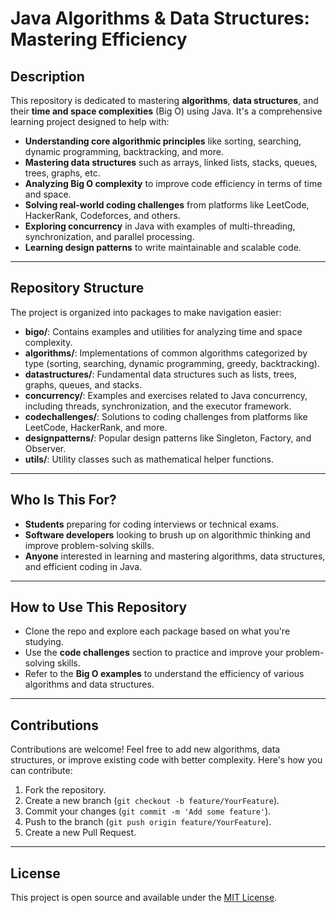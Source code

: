 # **Java Algorithms & Data Structures: Mastering Efficiency**

## **Description**
This repository is dedicated to mastering **algorithms**, **data structures**, and their **time and space complexities** (Big O) using Java. It's a comprehensive learning project designed to help with:

- **Understanding core algorithmic principles** like sorting, searching, dynamic programming, backtracking, and more.
- **Mastering data structures** such as arrays, linked lists, stacks, queues, trees, graphs, etc.
- **Analyzing Big O complexity** to improve code efficiency in terms of time and space.
- **Solving real-world coding challenges** from platforms like LeetCode, HackerRank, Codeforces, and others.
- **Exploring concurrency** in Java with examples of multi-threading, synchronization, and parallel processing.
- **Learning design patterns** to write maintainable and scalable code.

---

## **Repository Structure**
The project is organized into packages to make navigation easier:

- **bigo/**: Contains examples and utilities for analyzing time and space complexity.
- **algorithms/**: Implementations of common algorithms categorized by type (sorting, searching, dynamic programming, greedy, backtracking).
- **datastructures/**: Fundamental data structures such as lists, trees, graphs, queues, and stacks.
- **concurrency/**: Examples and exercises related to Java concurrency, including threads, synchronization, and the executor framework.
- **codechallenges/**: Solutions to coding challenges from platforms like LeetCode, HackerRank, and more.
- **designpatterns/**: Popular design patterns like Singleton, Factory, and Observer.
- **utils/**: Utility classes such as mathematical helper functions.

---

## **Who Is This For?**
- **Students** preparing for coding interviews or technical exams.
- **Software developers** looking to brush up on algorithmic thinking and improve problem-solving skills.
- **Anyone** interested in learning and mastering algorithms, data structures, and efficient coding in Java.

---

## **How to Use This Repository**
- Clone the repo and explore each package based on what you're studying.
- Use the **code challenges** section to practice and improve your problem-solving skills.
- Refer to the **Big O examples** to understand the efficiency of various algorithms and data structures.

---

## **Contributions**
Contributions are welcome! Feel free to add new algorithms, data structures, or improve existing code with better complexity. Here's how you can contribute:
1. Fork the repository.
2. Create a new branch (`git checkout -b feature/YourFeature`).
3. Commit your changes (`git commit -m 'Add some feature'`).
4. Push to the branch (`git push origin feature/YourFeature`).
5. Create a new Pull Request.

---

## **License**
This project is open source and available under the [MIT License](LICENSE).
